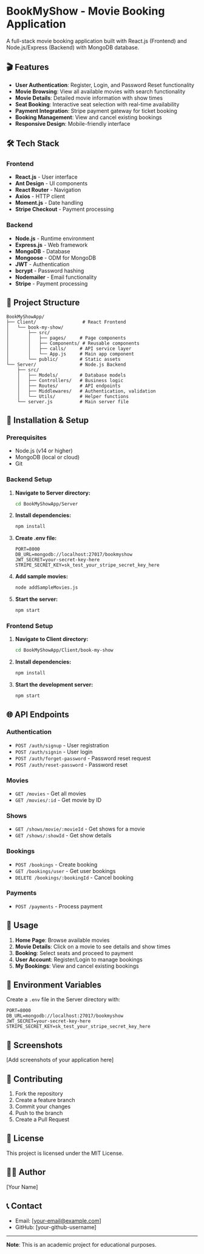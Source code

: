 # BookMyShow - Movie Booking Application

A full-stack movie booking application built with React.js (Frontend) and Node.js/Express (Backend) with MongoDB database.

## 🎬 Features

- **User Authentication**: Register, Login, and Password Reset functionality
- **Movie Browsing**: View all available movies with search functionality
- **Movie Details**: Detailed movie information with show times
- **Seat Booking**: Interactive seat selection with real-time availability
- **Payment Integration**: Stripe payment gateway for ticket booking
- **Booking Management**: View and cancel existing bookings
- **Responsive Design**: Mobile-friendly interface

## 🛠️ Tech Stack

### Frontend
- **React.js** - User interface
- **Ant Design** - UI components
- **React Router** - Navigation
- **Axios** - HTTP client
- **Moment.js** - Date handling
- **Stripe Checkout** - Payment processing

### Backend
- **Node.js** - Runtime environment
- **Express.js** - Web framework
- **MongoDB** - Database
- **Mongoose** - ODM for MongoDB
- **JWT** - Authentication
- **bcrypt** - Password hashing
- **Nodemailer** - Email functionality
- **Stripe** - Payment processing

## 📁 Project Structure

```
BookMyShowApp/
├── Client/                 # React Frontend
│   └── book-my-show/
│       ├── src/
│       │   ├── pages/     # Page components
│       │   ├── Components/ # Reusable components
│       │   ├── calls/     # API service layer
│       │   └── App.js     # Main app component
│       └── public/        # Static assets
└── Server/                # Node.js Backend
    ├── src/
    │   ├── Models/        # Database models
    │   ├── Controllers/   # Business logic
    │   ├── Routes/        # API endpoints
    │   ├── Middlewares/   # Authentication, validation
    │   └── Utils/         # Helper functions
    └── server.js          # Main server file
```

## 🚀 Installation & Setup

### Prerequisites
- Node.js (v14 or higher)
- MongoDB (local or cloud)
- Git

### Backend Setup

1. **Navigate to Server directory:**
   ```bash
   cd BookMyShowApp/Server
   ```

2. **Install dependencies:**
   ```bash
   npm install
   ```

3. **Create .env file:**
   ```env
   PORT=8000
   DB_URL=mongodb://localhost:27017/bookmyshow
   JWT_SECRET=your-secret-key-here
   STRIPE_SECRET_KEY=sk_test_your_stripe_secret_key_here
   ```

4. **Add sample movies:**
   ```bash
   node addSampleMovies.js
   ```

5. **Start the server:**
   ```bash
   npm start
   ```

### Frontend Setup

1. **Navigate to Client directory:**
   ```bash
   cd BookMyShowApp/Client/book-my-show
   ```

2. **Install dependencies:**
   ```bash
   npm install
   ```

3. **Start the development server:**
   ```bash
   npm start
   ```

## 🌐 API Endpoints

### Authentication
- `POST /auth/signup` - User registration
- `POST /auth/signin` - User login
- `POST /auth/forget-password` - Password reset request
- `POST /auth/reset-password` - Password reset

### Movies
- `GET /movies` - Get all movies
- `GET /movies/:id` - Get movie by ID

### Shows
- `GET /shows/movie/:movieId` - Get shows for a movie
- `GET /shows/:showId` - Get show details

### Bookings
- `POST /bookings` - Create booking
- `GET /bookings/user` - Get user bookings
- `DELETE /bookings/:bookingId` - Cancel booking

### Payments
- `POST /payments` - Process payment

## 🎯 Usage

1. **Home Page**: Browse available movies
2. **Movie Details**: Click on a movie to see details and show times
3. **Booking**: Select seats and proceed to payment
4. **User Account**: Register/Login to manage bookings
5. **My Bookings**: View and cancel existing bookings

## 🔧 Environment Variables

Create a `.env` file in the Server directory with:

```env
PORT=8000
DB_URL=mongodb://localhost:27017/bookmyshow
JWT_SECRET=your-secret-key-here
STRIPE_SECRET_KEY=sk_test_your_stripe_secret_key_here
```

## 📱 Screenshots

[Add screenshots of your application here]

## 🤝 Contributing

1. Fork the repository
2. Create a feature branch
3. Commit your changes
4. Push to the branch
5. Create a Pull Request

## 📄 License

This project is licensed under the MIT License.

## 👨‍💻 Author

[Your Name]

## 📞 Contact

- Email: [your-email@example.com]
- GitHub: [your-github-username]

---

**Note**: This is an academic project for educational purposes. 